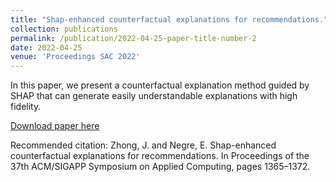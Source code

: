 ```yaml
---
title: "Shap-enhanced counterfactual explanations for recommendations."
collection: publications
permalink: /publication/2022-04-25-paper-title-number-2
date: 2022-04-25
venue: 'Proceedings SAC 2022'
---
```

In this paper, we present a counterfactual explanation method guided by SHAP that can generate easily understandable explanations with high fidelity.

[Download paper here](https://dl.acm.org/doi/abs/10.1145/3477314.3507029)

Recommended citation: Zhong, J. and Negre, E. Shap-enhanced counterfactual explanations for recommendations. In Proceedings of the 37th ACM/SIGAPP Symposium on Applied Computing, pages 1365–1372.

